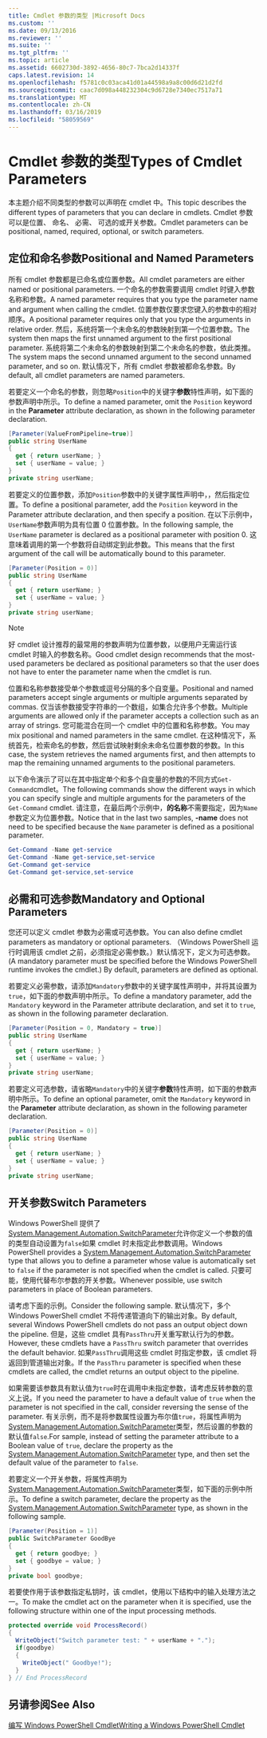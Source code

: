 ```yaml
---
title: Cmdlet 参数的类型 |Microsoft Docs
ms.custom: ''
ms.date: 09/13/2016
ms.reviewer: ''
ms.suite: ''
ms.tgt_pltfrm: ''
ms.topic: article
ms.assetid: 6602730d-3892-4656-80c7-7bca2d14337f
caps.latest.revision: 14
ms.openlocfilehash: f5781c0c03aca41d01a44598a9a8c00d6d21d2fd
ms.sourcegitcommit: caac7d098a448232304c9d6728e7340ec7517a71
ms.translationtype: MT
ms.contentlocale: zh-CN
ms.lasthandoff: 03/16/2019
ms.locfileid: "58059569"
---
```

# <a name="types-of-cmdlet-parameters"></a><span data-ttu-id="44528-102">Cmdlet 参数的类型</span><span class="sxs-lookup"><span data-stu-id="44528-102">Types of Cmdlet Parameters</span></span>

<span data-ttu-id="44528-103">本主题介绍不同类型的参数可以声明在 cmdlet 中。</span><span class="sxs-lookup"><span data-stu-id="44528-103">This topic describes the different types of parameters that you can declare in cmdlets.</span></span> <span data-ttu-id="44528-104">Cmdlet 参数可以是位置、 命名、 必需、 可选的或开关参数。</span><span class="sxs-lookup"><span data-stu-id="44528-104">Cmdlet parameters can be positional, named, required, optional, or switch parameters.</span></span>

## <a name="positional-and-named-parameters"></a><span data-ttu-id="44528-105">定位和命名参数</span><span class="sxs-lookup"><span data-stu-id="44528-105">Positional and Named Parameters</span></span>

<span data-ttu-id="44528-106">所有 cmdlet 参数都是已命名或位置参数。</span><span class="sxs-lookup"><span data-stu-id="44528-106">All cmdlet parameters are either named or positional parameters.</span></span> <span data-ttu-id="44528-107">一个命名的参数需要调用 cmdlet 时键入参数名称和参数。</span><span class="sxs-lookup"><span data-stu-id="44528-107">A named parameter requires that you type the parameter name and argument when calling the cmdlet.</span></span> <span data-ttu-id="44528-108">位置参数仅要求您键入的参数中的相对顺序。</span><span class="sxs-lookup"><span data-stu-id="44528-108">A positional parameter requires only that you type the arguments in relative order.</span></span> <span data-ttu-id="44528-109">然后，系统将第一个未命名的参数映射到第一个位置参数。</span><span class="sxs-lookup"><span data-stu-id="44528-109">The system then maps the first unnamed argument to the first positional parameter.</span></span> <span data-ttu-id="44528-110">系统将第二个未命名的参数映射到第二个未命名的参数，依此类推。</span><span class="sxs-lookup"><span data-stu-id="44528-110">The system maps the second unnamed argument to the second unnamed parameter, and so on.</span></span> <span data-ttu-id="44528-111">默认情况下，所有 cmdlet 参数被都命名参数。</span><span class="sxs-lookup"><span data-stu-id="44528-111">By default, all cmdlet parameters are named parameters.</span></span>

<span data-ttu-id="44528-112">若要定义一个命名的参数，则忽略`Position`中的关键字**参数**特性声明，如下面的参数声明中所示。</span><span class="sxs-lookup"><span data-stu-id="44528-112">To define a named parameter, omit the `Position` keyword in the **Parameter** attribute declaration, as shown in the following parameter declaration.</span></span>

```csharp
[Parameter(ValueFromPipeline=true)]
public string UserName
{
  get { return userName; }
  set { userName = value; }
}
private string userName;
```

<span data-ttu-id="44528-113">若要定义的位置参数，添加`Position`参数中的关键字属性声明中，，然后指定位置。</span><span class="sxs-lookup"><span data-stu-id="44528-113">To define a positional parameter, add the `Position` keyword in the Parameter attribute declaration, and then specify a position.</span></span> <span data-ttu-id="44528-114">在以下示例中，`UserName`参数声明为具有位置 0 位置参数。</span><span class="sxs-lookup"><span data-stu-id="44528-114">In the following sample, the `UserName` parameter is declared as a positional parameter with position 0.</span></span> <span data-ttu-id="44528-115">这意味着调用的第一个参数将自动绑定到此参数。</span><span class="sxs-lookup"><span data-stu-id="44528-115">This means that the first argument of the call will be automatically bound to this parameter.</span></span>

```csharp
[Parameter(Position = 0)]
public string UserName
{
  get { return userName; }
  set { userName = value; }
}
private string userName;
```

> [!NOTE]
> <span data-ttu-id="44528-116">好 cmdlet 设计推荐的最常用的参数声明为位置参数，以便用户无需运行该 cmdlet 时输入的参数名称。</span><span class="sxs-lookup"><span data-stu-id="44528-116">Good cmdlet design recommends that the most-used parameters be declared as positional parameters so that the user does not have to enter the parameter name when the cmdlet is run.</span></span>

<span data-ttu-id="44528-117">位置和名称参数接受单个参数或逗号分隔的多个自变量。</span><span class="sxs-lookup"><span data-stu-id="44528-117">Positional and named parameters accept single arguments or multiple arguments separated by commas.</span></span> <span data-ttu-id="44528-118">仅当该参数接受字符串的一个数组，如集合允许多个参数。</span><span class="sxs-lookup"><span data-stu-id="44528-118">Multiple arguments are allowed only if the parameter accepts a collection such as an array of strings.</span></span> <span data-ttu-id="44528-119">您可能混合在同一个 cmdlet 中的位置和名称参数。</span><span class="sxs-lookup"><span data-stu-id="44528-119">You may mix positional and named parameters in the same cmdlet.</span></span> <span data-ttu-id="44528-120">在这种情况下，系统首先，检索命名的参数，然后尝试映射剩余未命名位置参数的参数。</span><span class="sxs-lookup"><span data-stu-id="44528-120">In this case, the system retrieves the named arguments first, and then attempts to map the remaining unnamed arguments to the positional parameters.</span></span>

<span data-ttu-id="44528-121">以下命令演示了可以在其中指定单个和多个自变量的参数的不同方式`Get-Command`cmdlet。</span><span class="sxs-lookup"><span data-stu-id="44528-121">The following commands show the different ways in which you can specify single and multiple arguments for the parameters of the `Get-Command` cmdlet.</span></span> <span data-ttu-id="44528-122">请注意，在最后两个示例中，**的名称**不需要指定，因为`Name`参数定义为位置参数。</span><span class="sxs-lookup"><span data-stu-id="44528-122">Notice that in the last two samples, **-name** does not need to be specified because the `Name` parameter is defined as a positional parameter.</span></span>

```powershell
Get-Command -Name get-service
Get-Command -Name get-service,set-service
Get-Command get-service
Get-Command get-service,set-service
```

## <a name="mandatory-and-optional-parameters"></a><span data-ttu-id="44528-123">必需和可选参数</span><span class="sxs-lookup"><span data-stu-id="44528-123">Mandatory and Optional Parameters</span></span>

<span data-ttu-id="44528-124">您还可以定义 cmdlet 参数为必需或可选参数。</span><span class="sxs-lookup"><span data-stu-id="44528-124">You can also define cmdlet parameters as mandatory or optional parameters.</span></span> <span data-ttu-id="44528-125">（Windows PowerShell 运行时调用该 cmdlet 之前，必须指定必需参数。）默认情况下，定义为可选参数。</span><span class="sxs-lookup"><span data-stu-id="44528-125">(A mandatory parameter must be specified before the Windows PowerShell runtime invokes the cmdlet.)  By default, parameters are defined as optional.</span></span>

<span data-ttu-id="44528-126">若要定义必需参数，请添加`Mandatory`参数中的关键字属性声明中，并将其设置为`true`，如下面的参数声明中所示。</span><span class="sxs-lookup"><span data-stu-id="44528-126">To define a mandatory parameter, add the `Mandatory` keyword in the Parameter attribute declaration, and set it to `true`, as shown in the following parameter declaration.</span></span>

```csharp
[Parameter(Position = 0, Mandatory = true)]
public string UserName
{
  get { return userName; }
  set { userName = value; }
}
private string userName;
```

<span data-ttu-id="44528-127">若要定义可选参数，请省略`Mandatory`中的关键字**参数**特性声明，如下面的参数声明中所示。</span><span class="sxs-lookup"><span data-stu-id="44528-127">To define an optional parameter, omit the `Mandatory` keyword in the **Parameter** attribute declaration, as shown in the following parameter declaration.</span></span>

```csharp
[Parameter(Position = 0)]
public string UserName
{
  get { return userName; }
  set { userName = value; }
}
private string userName;
```

## <a name="switch-parameters"></a><span data-ttu-id="44528-128">开关参数</span><span class="sxs-lookup"><span data-stu-id="44528-128">Switch Parameters</span></span>

<span data-ttu-id="44528-129">Windows PowerShell 提供了[System.Management.Automation.SwitchParameter](/dotnet/api/System.Management.Automation.SwitchParameter)允许你定义一个参数的值的类型自动设置为`false`如果 cmdlet 时未指定此参数调用。</span><span class="sxs-lookup"><span data-stu-id="44528-129">Windows PowerShell provides a [System.Management.Automation.SwitchParameter](/dotnet/api/System.Management.Automation.SwitchParameter) type that allows you to define a parameter whose value is automatically set to `false` if the parameter is not specified when the cmdlet is called.</span></span> <span data-ttu-id="44528-130">只要可能，使用代替布尔参数的开关参数。</span><span class="sxs-lookup"><span data-stu-id="44528-130">Whenever possible, use switch parameters in place of Boolean parameters.</span></span>

<span data-ttu-id="44528-131">请考虑下面的示例。</span><span class="sxs-lookup"><span data-stu-id="44528-131">Consider the following sample.</span></span> <span data-ttu-id="44528-132">默认情况下，多个 Windows PowerShell cmdlet 不将传递管道向下的输出对象。</span><span class="sxs-lookup"><span data-stu-id="44528-132">By default, several Windows PowerShell cmdlets do not pass an output object down the pipeline.</span></span> <span data-ttu-id="44528-133">但是，这些 cmdlet 具有`PassThru`开关重写默认行为的参数。</span><span class="sxs-lookup"><span data-stu-id="44528-133">However, these cmdlets have a `PassThru` switch parameter that overrides the default behavior.</span></span> <span data-ttu-id="44528-134">如果`PassThru`调用这些 cmdlet 时指定参数，该 cmdlet 将返回到管道输出对象。</span><span class="sxs-lookup"><span data-stu-id="44528-134">If the `PassThru` parameter is specified when these cmdlets are called, the cmdlet returns an output object to the pipeline.</span></span>

<span data-ttu-id="44528-135">如果需要该参数具有默认值为`true`时在调用中未指定参数，请考虑反转参数的意义上说。</span><span class="sxs-lookup"><span data-stu-id="44528-135">If you need the parameter to have a default value of `true` when the parameter is not specified in the call, consider reversing the sense of the parameter.</span></span> <span data-ttu-id="44528-136">有关示例，而不是将参数属性设置为布尔值`true`，将属性声明为[System.Management.Automation.SwitchParameter](/dotnet/api/System.Management.Automation.SwitchParameter)类型，然后设置的参数的默认值`false`.</span><span class="sxs-lookup"><span data-stu-id="44528-136">For sample, instead of setting the parameter attribute to a Boolean value of `true`, declare the property as the [System.Management.Automation.SwitchParameter](/dotnet/api/System.Management.Automation.SwitchParameter) type, and then set the default value of the parameter to `false`.</span></span>

<span data-ttu-id="44528-137">若要定义一个开关参数，将属性声明为[System.Management.Automation.SwitchParameter](/dotnet/api/System.Management.Automation.SwitchParameter)类型，如下面的示例中所示。</span><span class="sxs-lookup"><span data-stu-id="44528-137">To define a switch parameter, declare the property as the [System.Management.Automation.SwitchParameter](/dotnet/api/System.Management.Automation.SwitchParameter) type, as shown in the following sample.</span></span>

```csharp
[Parameter(Position = 1)]
public SwitchParameter GoodBye
{
  get { return goodbye; }
  set { goodbye = value; }
}
private bool goodbye;
```

<span data-ttu-id="44528-138">若要使作用于该参数指定私钥时，该 cmdlet，使用以下结构中的输入处理方法之一。</span><span class="sxs-lookup"><span data-stu-id="44528-138">To make the cmdlet act on the parameter when it is specified, use the following structure within one of the input processing methods.</span></span>

```csharp
protected override void ProcessRecord()
{
  WriteObject("Switch parameter test: " + userName + ".");
  if(goodbye)
  {
    WriteObject(" Goodbye!");
  }
} // End ProcessRecord
```

## <a name="see-also"></a><span data-ttu-id="44528-139">另请参阅</span><span class="sxs-lookup"><span data-stu-id="44528-139">See Also</span></span>

[<span data-ttu-id="44528-140">编写 Windows PowerShell Cmdlet</span><span class="sxs-lookup"><span data-stu-id="44528-140">Writing a Windows PowerShell Cmdlet</span></span>](./writing-a-windows-powershell-cmdlet.md)
